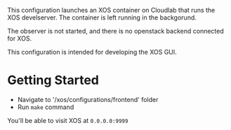 This configuration launches an XOS container on Cloudlab that runs the XOS develserver. The container is left running
in the backgorund.

The observer is not started, and there is no openstack backend connected for XOS. 

This configuration is intended for developing the XOS GUI. 

# Getting Started

- Navigate to '/xos/configurations/frontend' folder
- Run `make` command

You'll be able to visit XOS at `0.0.0.0:9999`
